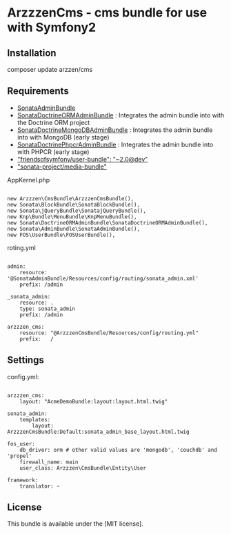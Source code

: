 ArzzzenCms - cms bundle for use with Symfony2
========================================================

Installation
--------------

composer update arzzen/cms

Requirements
--------------

* [SonataAdminBundle](https://github.com/sonata-project/SonataAdminBundle)
* [SonataDoctrineORMAdminBundle](https://github.com/sonata-project/SonataDoctrineORMAdminBundle) 
: Integrates the admin bundle into with the Doctrine ORM project
* [SonataDoctrineMongoDBAdminBundle](https://github.com/sonata-project/SonataDoctrineMongoDBAdminBundle) 
: Integrates the admin bundle into with MongoDB (early stage)
* [SonataDoctrinePhpcrAdminBundle](https://github.com/sonata-project/SonataDoctrinePhpcrAdminBundle) 
: Integrates the admin bundle into with PHPCR (early stage)
* ["friendsofsymfony/user-bundle": "~2.0@dev"](https://github.com/FriendsOfSymfony/FOSUserBundle/blob/master/Resources/doc/index.md)
* ["sonata-project/media-bundle"](http://sonata-project.org/bundles/media/master/doc/reference/installation.html)


AppKernel.php

```

new Arzzzen\CmsBundle\ArzzzenCmsBundle(),
new Sonata\BlockBundle\SonataBlockBundle(),
new Sonata\jQueryBundle\SonatajQueryBundle(),
new Knp\Bundle\MenuBundle\KnpMenuBundle(),
new Sonata\DoctrineORMAdminBundle\SonataDoctrineORMAdminBundle(),
new Sonata\AdminBundle\SonataAdminBundle(),
new FOS\UserBundle\FOSUserBundle(),

```

roting.yml

```

admin:
    resource: '@SonataAdminBundle/Resources/config/routing/sonata_admin.xml'
    prefix: /admin

_sonata_admin:
    resource: .
    type: sonata_admin
    prefix: /admin

arzzzen_cms:
    resource: "@ArzzzenCmsBundle/Resources/config/routing.yml"
    prefix:   /

```

Settings
--------------

config.yml:

```

arzzzen_cms: 
    layout: "AcmeDemoBundle:layout:layout.html.twig"

sonata_admin:
    templates:
        layout:  ArzzzenCmsBundle:Default:sonata_admin_base_layout.html.twig

fos_user:
    db_driver: orm # other valid values are 'mongodb', 'couchdb' and 'propel'
    firewall_name: main
    user_class: Arzzzen\CmsBundle\Entity\User

framework:
    translator: ~

```

License
-------

This bundle is available under the [MIT license].